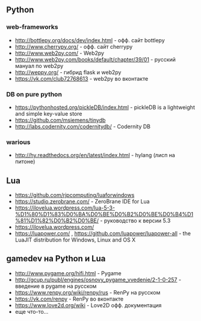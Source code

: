﻿## Python

### web-frameworks

- http://bottlepy.org/docs/dev/index.html - офф. сайт bottlepy
- http://www.cherrypy.org/ - офф. сайт cherrypy
- http://www.web2py.com/ - Web2py
- http://www.web2py.com/books/default/chapter/39/01 - русский мануал по web2py
- http://weppy.org/ - гибрид flask и web2py
- https://vk.com/club72768613 - web2py во вконтакте

### DB on pure python

- https://pythonhosted.org/pickleDB/index.html - pickleDB is a lightweight and simple key-value store
- https://github.com/msiemens/tinydb
- http://labs.codernity.com/codernitydb/ - Codernity DB

### warious

- http://hy.readthedocs.org/en/latest/index.html - hylang (лисп на питоне)


## Lua

- https://github.com/rjpcomputing/luaforwindows
- https://studio.zerobrane.com/ - ZeroBrane IDE for Lua
- https://ilovelua.wordpress.com/lua-5-3-%D1%80%D1%83%D0%BA%D0%BE%D0%B2%D0%BE%D0%B4%D1%81%D1%82%D0%B2%D0%BE/ - руководство к версии 5.3
- https://ilovelua.wordpress.com/
- https://luapower.com/ , https://github.com/luapower/luapower-all - the LuaJIT distribution for Windows, Linux and OS X

## gamedev на Python и Lua

- http://www.pygame.org/hifi.html - Pygame
- http://gcup.ru/publ/engines/osnovy_pygame_vvedenie/2-1-0-257 - введение в pygame на русском
- https://www.renpy.org/wiki/renpy/rus - RenPy на русском
- https://vk.com/renpy - RenPy во вконтакте
- https://www.love2d.org/wiki - Love2D офф. документация
- еще что-то...
